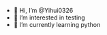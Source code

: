- 👋 Hi, I’m @Yihui0326
- 👀 I’m interested in testing
- 🌱 I’m currently learning python

<!---
Yihui0326/Yihui0326 is a ✨ special ✨ repository because its `README.md` (this file) appears on your GitHub profile.
You can click the Preview link to take a look at your changes.
--->
